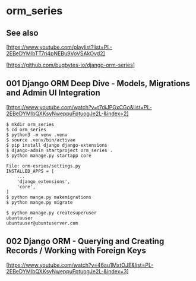 # orm_series

## See also

[https://www.youtube.com/playlist?list=PL-2EBeDYMIbTT7ri4pNEBu9VoVSAkOvd2]

[https://github.com/bugbytes-io/django-orm-series]

## 001 Django ORM Deep Dive - Models, Migrations and Admin UI Integration

[https://www.youtube.com/watch?v=t7diJPGxCGo&list=PL-2EBeDYMIbQXKsyNweppuFptuogJe2L-&index=2]

```
$ mkdir orm_series
$ cd orm_series
$ python3 -m venv .venv
$ source .venv/bin/activae
$ pip install django django-extensions
$ django-admin startproject orm_series .
$ python manage.py startapp core

File: orm-esries/settings.py
INSTALLED_APPS = [
    ...
    'django_extensions',
    'core',
]
$ python mange.py makemigrations
$ python mange.py migrate

$ python manage.py createsuperuser
ubuntuuser
ubuntuuser@ubuntuserver.com

```

## 002 Django ORM - Querying and Creating Records / Working with Foreign Keys

[https://www.youtube.com/watch?v=46au1MxtOJE&list=PL-2EBeDYMIbQXKsyNweppuFptuogJe2L-&index=3]

